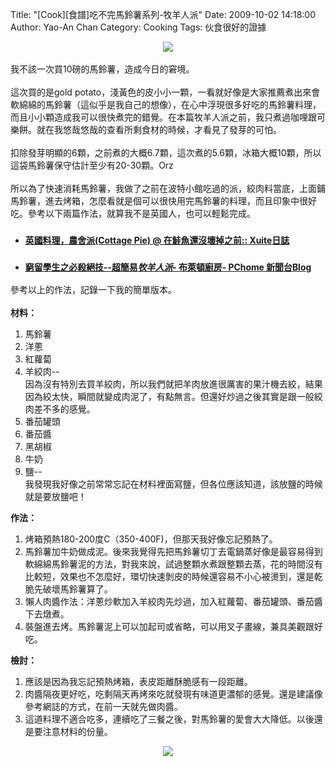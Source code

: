 Title: "[Cook][食譜]吃不完馬鈴薯系列-牧羊人派"
Date: 2009-10-02 14:18:00
Author: Yao-An Chan
Category: Cooking
Tags: 伙食很好的證據


<div class='post'>
<div style="text-align: center;"><img src="http://lh4.ggpht.com/_mvtDPM7iODU/SsZxNgCLl_I/AAAAAAAAE3Q/sFA0MmfyErk/s400/DSC00465.JPG" /><br /><br /></div>我不該一次買10磅的馬鈴薯，造成今日的窘境。<br /><br />這次買的是gold potato，淺黃色的皮小小一顆，一看就好像是大家推薦煮出來會軟綿綿的馬鈴薯（這似乎是我自己的想像），在心中浮現很多好吃的馬鈴薯料理，而且小小顆造成我可以很快煮完的錯覺。在本篇牧羊人派之前，我只煮過咖哩跟可樂餅。就在我悠哉悠哉的查看所剩食材的時候，才看見了發芽的可怕。<br /><br />扣除發芽明顯的6顆，之前煮的大概6.7顆，這次煮的5.6顆，冰箱大概10顆，所以這袋馬鈴薯保守估計至少有20-30顆。Orz<br /><br />所以為了快速消耗馬鈴薯，我做了之前在波特小館吃過的派，絞肉料當底，上面鋪馬鈴薯，進去烤箱，怎麼看就是個可以很快用完馬鈴薯的料理，而且印象中很好吃。參考以下兩篇作法，就算我不是英國人，也可以輕鬆完成。<br /><ul><li><h3 class="r"><span style="font-size:85%;"><a realurl="http://blog.xuite.net/denza/life/9014801" href="http://blog.xuite.net/denza/life/9014801" class="l" onmousedown="return rwt(this,'','','res','1','AFQjCNFh6GzUND4v2FKzx_oCxJoEqTlPIQ','&amp;sig2=obOfNUvNqc0AG6scShSYzw')">英國料理，農舍派(Cottage Pie) @ 在鮭魚還沒壞掉之前:: Xuite日誌</a></span></h3></li><li><h3 class="r"><span style="font-size:85%;"><a realurl="http://mypaper.pchome.com.tw/news/angelhung/3/1235358195/20040220062049/" href="http://mypaper.pchome.com.tw/news/angelhung/3/1235358195/20040220062049/" class="l" onmousedown="return rwt(this,'','','res','2','AFQjCNEgpxuGOhV-sY398_P9ut6zOnMAVg','&amp;sig2=Y 2_onwpvO2pSDUKdwDYXA')">窮留學生之必殺絕技--超簡易<em>牧羊人派</em>- 布萊頓廚房- PChome 新聞台Blog</a></span></h3></li></ul>參考以上的作法，記錄一下我的簡單版本。<br /><br /><span style="display: block;" class="PackedElements PackedElements-0"><span style="display: block;" class="PackedElements PackedElements-0"><span style="display: block;" class="PackedElements PackedElements-0"><span style="font-weight: bold;">材料：</span><br /><ol><li><span style="display: block;" class="PackedElements PackedElements-0"><span style="display: block;" class="PackedElements PackedElements-0"><span style="display: block;" class="PackedElements PackedElements-0">馬鈴薯</span></span></span></li><li>洋蔥<br /></li><li>紅蘿蔔<br /></li><li>羊絞肉--<br />因為沒有特別去買羊絞肉，所以我們就把羊肉放進很厲害的果汁機去絞，結果因為絞太快，瞬間就變成肉泥了，有點無言。但還好炒過之後其實是跟一般絞肉差不多的感覺。</li><li>番茄罐頭<br /></li><li>番茄醬<br /></li><li>黑胡椒<br /></li><li>牛奶<br /></li><li>鹽--<br />我發現我好像之前常常忘記在材料裡面寫鹽，但各位應該知道，該放鹽的時候就是要放鹽吧！<br /></li></ol><span style="font-weight: bold;">作法：<br /></span></span></span></span><ol><li>烤箱預熱180-200度C（350-400F)，但那天我好像忘記預熱了。<br /></li><li>馬鈴薯加牛奶做成泥。後來我覺得先把馬鈴薯切丁去電鍋蒸好像是最容易得到軟綿綿馬鈴薯泥的方法，對我來說，試過整顆水煮跟整顆去蒸，花的時間沒有比較短，效果也不怎麼好，環切快速剝皮的時候還容易不小心被燙到，還是乾脆先破壞馬鈴薯算了。</li><li>懶人肉醬作法：洋蔥炒軟加入羊絞肉先炒過，加入紅蘿蔔、番茄罐頭、番茄醬下去燉煮。</li><li>裝盤進去烤。馬鈴薯泥上可以加起司或省略，可以用叉子畫線，兼具美觀跟好吃。</li></ol><span style="font-weight: bold;">檢討：</span><br /><ol><li>應該是因為我忘記預熱烤箱，表皮距離酥脆感有一段距離。<br /></li><li>肉醬隔夜更好吃，吃剩隔天再烤來吃就發現有味道更濃郁的感覺。還是建議像參考網誌的方式，在前一天就先做肉醬。</li><li>這道料理不適合吃多，連續吃了三餐之後，對馬鈴薯的愛會大大降低。以後還是要注意材料的份量。<br /></li></ol><div style="text-align: center;"><img src="http://lh5.ggpht.com/_mvtDPM7iODU/SsZxfGYGrDI/AAAAAAAAE3Y/8Az30Bxh8TQ/s400/DSC00466.JPG" /><br /></div></div>
